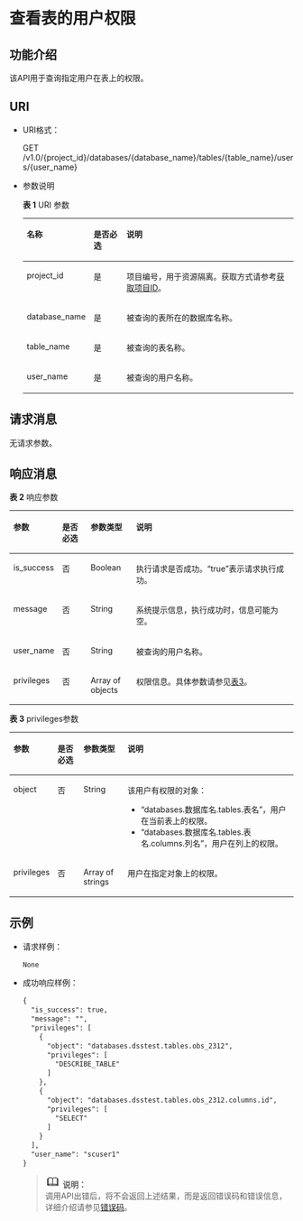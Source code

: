 # 查看表的用户权限<a name="dli_02_0042"></a>

## 功能介绍<a name="sb033e8c568d74ab6ae83ace3345cd717"></a>

该API用于查询指定用户在表上的权限。

## URI<a name="sfddc1ad5fae5464b8858e1fdc26454ed"></a>

-   URI格式：

    GET /v1.0/\{project\_id\}/databases/\{database\_name\}/tables/\{table\_name\}/users/\{user\_name\}

-   参数说明

    **表 1**  URI 参数

    <a name="zh-cn_topic_0069077919_table34765725"></a>
    <table><thead align="left"><tr id="zh-cn_topic_0069077919_row39130336"><th class="cellrowborder" valign="top" width="17.40594059405941%" id="mcps1.2.4.1.1"><p id="ac59ab0cdcb0e4a57b18b52068962db96"><a name="ac59ab0cdcb0e4a57b18b52068962db96"></a><a name="ac59ab0cdcb0e4a57b18b52068962db96"></a>名称</p>
    </th>
    <th class="cellrowborder" valign="top" width="12.930693069306932%" id="mcps1.2.4.1.2"><p id="ae81b7ec518d744da9b44bc7c3571640f"><a name="ae81b7ec518d744da9b44bc7c3571640f"></a><a name="ae81b7ec518d744da9b44bc7c3571640f"></a>是否必选</p>
    </th>
    <th class="cellrowborder" valign="top" width="69.66336633663366%" id="mcps1.2.4.1.3"><p id="a5784ef9e565642a9be543098656db615"><a name="a5784ef9e565642a9be543098656db615"></a><a name="a5784ef9e565642a9be543098656db615"></a>说明</p>
    </th>
    </tr>
    </thead>
    <tbody><tr id="row1950555119425"><td class="cellrowborder" valign="top" width="17.40594059405941%" headers="mcps1.2.4.1.1 "><p id="zh-cn_topic_0069077803_p43412436"><a name="zh-cn_topic_0069077803_p43412436"></a><a name="zh-cn_topic_0069077803_p43412436"></a>project_id</p>
    </td>
    <td class="cellrowborder" valign="top" width="12.930693069306932%" headers="mcps1.2.4.1.2 "><p id="zh-cn_topic_0069077803_p26746391"><a name="zh-cn_topic_0069077803_p26746391"></a><a name="zh-cn_topic_0069077803_p26746391"></a>是</p>
    </td>
    <td class="cellrowborder" valign="top" width="69.66336633663366%" headers="mcps1.2.4.1.3 "><p id="p1310472724012"><a name="p1310472724012"></a><a name="p1310472724012"></a>项目编号，用于资源隔离。获取方式请参考<a href="获取项目ID.md">获取项目ID</a>。</p>
    </td>
    </tr>
    <tr id="zh-cn_topic_0069077919_row17475349"><td class="cellrowborder" valign="top" width="17.40594059405941%" headers="mcps1.2.4.1.1 "><p id="zh-cn_topic_0069077919_p6217170"><a name="zh-cn_topic_0069077919_p6217170"></a><a name="zh-cn_topic_0069077919_p6217170"></a>database_name</p>
    </td>
    <td class="cellrowborder" valign="top" width="12.930693069306932%" headers="mcps1.2.4.1.2 "><p id="zh-cn_topic_0069077919_p33828780"><a name="zh-cn_topic_0069077919_p33828780"></a><a name="zh-cn_topic_0069077919_p33828780"></a>是</p>
    </td>
    <td class="cellrowborder" valign="top" width="69.66336633663366%" headers="mcps1.2.4.1.3 "><p id="p19743184584713"><a name="p19743184584713"></a><a name="p19743184584713"></a>被查询的表所在的数据库名称。</p>
    </td>
    </tr>
    <tr id="zh-cn_topic_0069077919_row32227806"><td class="cellrowborder" valign="top" width="17.40594059405941%" headers="mcps1.2.4.1.1 "><p id="zh-cn_topic_0069077919_p60315518"><a name="zh-cn_topic_0069077919_p60315518"></a><a name="zh-cn_topic_0069077919_p60315518"></a>table_name</p>
    </td>
    <td class="cellrowborder" valign="top" width="12.930693069306932%" headers="mcps1.2.4.1.2 "><p id="zh-cn_topic_0069077919_p53718807"><a name="zh-cn_topic_0069077919_p53718807"></a><a name="zh-cn_topic_0069077919_p53718807"></a>是</p>
    </td>
    <td class="cellrowborder" valign="top" width="69.66336633663366%" headers="mcps1.2.4.1.3 "><p id="p7744745194713"><a name="p7744745194713"></a><a name="p7744745194713"></a>被查询的表名称。</p>
    </td>
    </tr>
    <tr id="zh-cn_topic_0069077919_row36542672"><td class="cellrowborder" valign="top" width="17.40594059405941%" headers="mcps1.2.4.1.1 "><p id="zh-cn_topic_0069077919_p7166428"><a name="zh-cn_topic_0069077919_p7166428"></a><a name="zh-cn_topic_0069077919_p7166428"></a>user_name</p>
    </td>
    <td class="cellrowborder" valign="top" width="12.930693069306932%" headers="mcps1.2.4.1.2 "><p id="zh-cn_topic_0069077919_p43609821"><a name="zh-cn_topic_0069077919_p43609821"></a><a name="zh-cn_topic_0069077919_p43609821"></a>是</p>
    </td>
    <td class="cellrowborder" valign="top" width="69.66336633663366%" headers="mcps1.2.4.1.3 "><p id="zh-cn_topic_0069077919_p42734651"><a name="zh-cn_topic_0069077919_p42734651"></a><a name="zh-cn_topic_0069077919_p42734651"></a>被查询的用户名称。</p>
    </td>
    </tr>
    </tbody>
    </table>


## 请求消息<a name="s9b33a824e2374262a4376129acdd439c"></a>

无请求参数。

## 响应消息<a name="s37673dbfdc2d46728d3b0f8efd5e3e53"></a>

**表 2**  响应参数

<a name="zh-cn_topic_0069077919_table60959155"></a>
<table><thead align="left"><tr id="zh-cn_topic_0069077919_row15600465"><th class="cellrowborder" valign="top" width="12.458754124587541%" id="mcps1.2.5.1.1"><p id="a95d5ca608a7f4dec829a64a04e273078"><a name="a95d5ca608a7f4dec829a64a04e273078"></a><a name="a95d5ca608a7f4dec829a64a04e273078"></a>参数</p>
</th>
<th class="cellrowborder" valign="top" width="10.47895210478952%" id="mcps1.2.5.1.2"><p id="p1063174724312"><a name="p1063174724312"></a><a name="p1063174724312"></a>是否必选</p>
</th>
<th class="cellrowborder" valign="top" width="16.2983701629837%" id="mcps1.2.5.1.3"><p id="abd3fe00c893d4791aa91baf1faa6e203"><a name="abd3fe00c893d4791aa91baf1faa6e203"></a><a name="abd3fe00c893d4791aa91baf1faa6e203"></a>参数类型</p>
</th>
<th class="cellrowborder" valign="top" width="60.763923607639235%" id="mcps1.2.5.1.4"><p id="aac78212a09db41539d89add041c3850d"><a name="aac78212a09db41539d89add041c3850d"></a><a name="aac78212a09db41539d89add041c3850d"></a>说明</p>
</th>
</tr>
</thead>
<tbody><tr id="zh-cn_topic_0069077919_row50364107"><td class="cellrowborder" valign="top" width="12.458754124587541%" headers="mcps1.2.5.1.1 "><p id="zh-cn_topic_0069077919_p52960852"><a name="zh-cn_topic_0069077919_p52960852"></a><a name="zh-cn_topic_0069077919_p52960852"></a>is_success</p>
</td>
<td class="cellrowborder" valign="top" width="10.47895210478952%" headers="mcps1.2.5.1.2 "><p id="p1263194784319"><a name="p1263194784319"></a><a name="p1263194784319"></a>否</p>
</td>
<td class="cellrowborder" valign="top" width="16.2983701629837%" headers="mcps1.2.5.1.3 "><p id="zh-cn_topic_0069077919_p53564132"><a name="zh-cn_topic_0069077919_p53564132"></a><a name="zh-cn_topic_0069077919_p53564132"></a>Boolean</p>
</td>
<td class="cellrowborder" valign="top" width="60.763923607639235%" headers="mcps1.2.5.1.4 "><p id="p1662113446158"><a name="p1662113446158"></a><a name="p1662113446158"></a>执行请求是否成功。<span class="parmvalue" id="parmvalue2413933416116"><a name="parmvalue2413933416116"></a><a name="parmvalue2413933416116"></a>“true”</span>表示请求执行成功。</p>
</td>
</tr>
<tr id="zh-cn_topic_0069077919_row58002450"><td class="cellrowborder" valign="top" width="12.458754124587541%" headers="mcps1.2.5.1.1 "><p id="zh-cn_topic_0069077919_p578006"><a name="zh-cn_topic_0069077919_p578006"></a><a name="zh-cn_topic_0069077919_p578006"></a>message</p>
</td>
<td class="cellrowborder" valign="top" width="10.47895210478952%" headers="mcps1.2.5.1.2 "><p id="p16631247144312"><a name="p16631247144312"></a><a name="p16631247144312"></a>否</p>
</td>
<td class="cellrowborder" valign="top" width="16.2983701629837%" headers="mcps1.2.5.1.3 "><p id="zh-cn_topic_0069077919_p34206633"><a name="zh-cn_topic_0069077919_p34206633"></a><a name="zh-cn_topic_0069077919_p34206633"></a>String</p>
</td>
<td class="cellrowborder" valign="top" width="60.763923607639235%" headers="mcps1.2.5.1.4 "><p id="p862114491513"><a name="p862114491513"></a><a name="p862114491513"></a>系统提示信息，执行成功时，信息可能为空。</p>
</td>
</tr>
<tr id="zh-cn_topic_0069077919_row39247039"><td class="cellrowborder" valign="top" width="12.458754124587541%" headers="mcps1.2.5.1.1 "><p id="zh-cn_topic_0069077919_p24893609"><a name="zh-cn_topic_0069077919_p24893609"></a><a name="zh-cn_topic_0069077919_p24893609"></a>user_name</p>
</td>
<td class="cellrowborder" valign="top" width="10.47895210478952%" headers="mcps1.2.5.1.2 "><p id="p1463114717439"><a name="p1463114717439"></a><a name="p1463114717439"></a>否</p>
</td>
<td class="cellrowborder" valign="top" width="16.2983701629837%" headers="mcps1.2.5.1.3 "><p id="zh-cn_topic_0069077919_p51105010"><a name="zh-cn_topic_0069077919_p51105010"></a><a name="zh-cn_topic_0069077919_p51105010"></a>String</p>
</td>
<td class="cellrowborder" valign="top" width="60.763923607639235%" headers="mcps1.2.5.1.4 "><p id="zh-cn_topic_0069077919_p45865121"><a name="zh-cn_topic_0069077919_p45865121"></a><a name="zh-cn_topic_0069077919_p45865121"></a>被查询的用户名称。</p>
</td>
</tr>
<tr id="row147389479105"><td class="cellrowborder" valign="top" width="12.458754124587541%" headers="mcps1.2.5.1.1 "><p id="p107381247161012"><a name="p107381247161012"></a><a name="p107381247161012"></a>privileges</p>
</td>
<td class="cellrowborder" valign="top" width="10.47895210478952%" headers="mcps1.2.5.1.2 "><p id="p363234754317"><a name="p363234754317"></a><a name="p363234754317"></a>否</p>
</td>
<td class="cellrowborder" valign="top" width="16.2983701629837%" headers="mcps1.2.5.1.3 "><p id="p1738114718102"><a name="p1738114718102"></a><a name="p1738114718102"></a>Array of objects</p>
</td>
<td class="cellrowborder" valign="top" width="60.763923607639235%" headers="mcps1.2.5.1.4 "><p id="p1773984719105"><a name="p1773984719105"></a><a name="p1773984719105"></a>权限信息。具体参数请参见<a href="#table912853564418">表3</a>。</p>
</td>
</tr>
</tbody>
</table>

**表 3**  privileges参数

<a name="table912853564418"></a>
<table><thead align="left"><tr id="row1912973512444"><th class="cellrowborder" valign="top" width="10.35896410358964%" id="mcps1.2.5.1.1"><p id="p13129193516443"><a name="p13129193516443"></a><a name="p13129193516443"></a>参数</p>
</th>
<th class="cellrowborder" valign="top" width="9.54904509549045%" id="mcps1.2.5.1.2"><p id="p1912963544410"><a name="p1912963544410"></a><a name="p1912963544410"></a>是否必选</p>
</th>
<th class="cellrowborder" valign="top" width="15.948405159484052%" id="mcps1.2.5.1.3"><p id="p13129163510447"><a name="p13129163510447"></a><a name="p13129163510447"></a>参数类型</p>
</th>
<th class="cellrowborder" valign="top" width="64.14358564143585%" id="mcps1.2.5.1.4"><p id="p212983514413"><a name="p212983514413"></a><a name="p212983514413"></a>说明</p>
</th>
</tr>
</thead>
<tbody><tr id="row113183513448"><td class="cellrowborder" valign="top" width="10.35896410358964%" headers="mcps1.2.5.1.1 "><p id="p11131123511446"><a name="p11131123511446"></a><a name="p11131123511446"></a>object</p>
</td>
<td class="cellrowborder" valign="top" width="9.54904509549045%" headers="mcps1.2.5.1.2 "><p id="p5131163512448"><a name="p5131163512448"></a><a name="p5131163512448"></a>否</p>
</td>
<td class="cellrowborder" valign="top" width="15.948405159484052%" headers="mcps1.2.5.1.3 "><p id="p11131193514445"><a name="p11131193514445"></a><a name="p11131193514445"></a>String</p>
</td>
<td class="cellrowborder" valign="top" width="64.14358564143585%" headers="mcps1.2.5.1.4 "><p id="p10131183524420"><a name="p10131183524420"></a><a name="p10131183524420"></a>该用户有权限的对象：</p>
<a name="ul1413123504418"></a><a name="ul1413123504418"></a><ul id="ul1413123504418"><li>“databases.数据库名.tables.表名”，用户在当前表上的权限。</li><li>“databases.数据库名.tables.表名.columns.列名”，用户在列上的权限。</li></ul>
</td>
</tr>
<tr id="row1813119357442"><td class="cellrowborder" valign="top" width="10.35896410358964%" headers="mcps1.2.5.1.1 "><p id="p1813143534411"><a name="p1813143534411"></a><a name="p1813143534411"></a>privileges</p>
</td>
<td class="cellrowborder" valign="top" width="9.54904509549045%" headers="mcps1.2.5.1.2 "><p id="p2131183517445"><a name="p2131183517445"></a><a name="p2131183517445"></a>否</p>
</td>
<td class="cellrowborder" valign="top" width="15.948405159484052%" headers="mcps1.2.5.1.3 "><p id="p1613293514440"><a name="p1613293514440"></a><a name="p1613293514440"></a>Array of strings</p>
</td>
<td class="cellrowborder" valign="top" width="64.14358564143585%" headers="mcps1.2.5.1.4 "><p id="p1813253524411"><a name="p1813253524411"></a><a name="p1813253524411"></a>用户在指定对象上的权限。</p>
</td>
</tr>
</tbody>
</table>

## 示例<a name="section41210814153951"></a>

-   请求样例：

    ```
    None
    ```

-   成功响应样例：

    ```
    {
      "is_success": true,
      "message": "",
      "privileges": [
        {
          "object": "databases.dsstest.tables.obs_2312",
          "privileges": [
            "DESCRIBE_TABLE"
          ]
        },
        {
          "object": "databases.dsstest.tables.obs_2312.columns.id",
          "privileges": [
            "SELECT"
          ]
        }
      ],
      "user_name": "scuser1"
    }
    ```

    >![](public_sys-resources/icon-note.gif) **说明：**   
    >调用API出错后，将不会返回上述结果，而是返回错误码和错误信息，详细介绍请参见[错误码](错误码.md)。  


